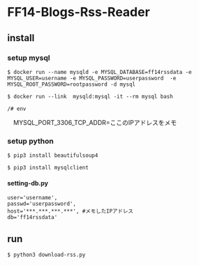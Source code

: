 # FF14-Blogs-Rss-Reader

## install

### setup mysql
`$ docker run --name mysqld -e MYSQL_DATABASE=ff14rssdata -e MYSQL_USER=username -e MYSQL_PASSWORD=userpassword  -e MYSQL_ROOT_PASSWORD=rootpassword -d mysql`

`$ docker run --link  mysqld:mysql -it --rm mysql bash`

`/# env`

　MYSQL_PORT_3306_TCP_ADDR=ここのIPアドレスをメモ

### setup python
`$ pip3 install beautifulsoup4`

`$ pip3 install mysqlclient`

#### setting-db.py
    user='username',
    passwd='userpassword',
    host='***.***.***.***', #メモしたIPアドレス
    db='ff14rssdata'

## run
`$ python3 download-rss.py`